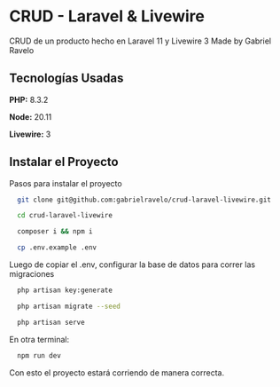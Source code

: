 
# CRUD - Laravel & Livewire

CRUD de un producto hecho en Laravel 11 y Livewire 3
Made by Gabriel Ravelo


## Tecnologías Usadas

**PHP:** 8.3.2

**Node:** 20.11

**Livewire:** 3


## Instalar el Proyecto
Pasos para instalar el proyecto

```bash
  git clone git@github.com:gabrielravelo/crud-laravel-livewire.git
```

```bash
  cd crud-laravel-livewire
``` 

```bash
  composer i && npm i
``` 

```bash
  cp .env.example .env
``` 
Luego de copiar el .env, configurar la base de datos para correr las migraciones

```bash
  php artisan key:generate
``` 

```bash
  php artisan migrate --seed
``` 

```bash
  php artisan serve
``` 

En otra terminal:

```bash
  npm run dev
``` 

Con esto el proyecto estará corriendo de manera correcta.